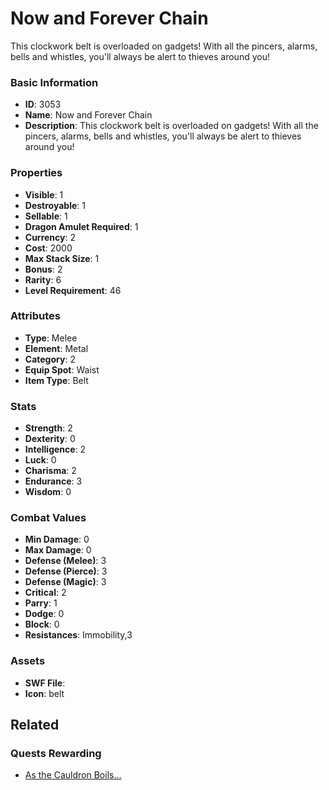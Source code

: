 # Now and Forever Chain

This clockwork belt is overloaded on gadgets! With all the pincers, alarms, bells and whistles, you'll always be alert to thieves around you!

### Basic Information

- **ID**: 3053
- **Name**: Now and Forever Chain
- **Description**: This clockwork belt is overloaded on gadgets! With all the pincers, alarms, bells and whistles, you&#039;ll always be alert to thieves around you!

### Properties

- **Visible**: 1
- **Destroyable**: 1
- **Sellable**: 1
- **Dragon Amulet Required**: 1
- **Currency**: 2
- **Cost**: 2000
- **Max Stack Size**: 1
- **Bonus**: 2
- **Rarity**: 6
- **Level Requirement**: 46

### Attributes

- **Type**: Melee
- **Element**: Metal
- **Category**: 2
- **Equip Spot**: Waist
- **Item Type**: Belt

### Stats

- **Strength**: 2
- **Dexterity**: 0
- **Intelligence**: 2
- **Luck**: 0
- **Charisma**: 2
- **Endurance**: 3
- **Wisdom**: 0

### Combat Values

- **Min Damage**: 0
- **Max Damage**: 0
- **Defense (Melee)**: 3
- **Defense (Pierce)**: 3
- **Defense (Magic)**: 3
- **Critical**: 2
- **Parry**: 1
- **Dodge**: 0
- **Block**: 0
- **Resistances**: Immobility,3

### Assets

- **SWF File**: 
- **Icon**: belt

## Related

### Quests Rewarding

- [As the Cauldron Boils...](../quests/499-as-the-cauldron-boils.md)

